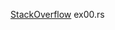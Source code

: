 
[StackOverflow](https://stackoverflow.com/questions/63248777/how-do-i-get-the-inner-text-of-elements-using-the-scraper-crate)
ex00.rs
